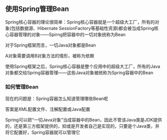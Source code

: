 ## 使用Spring管理Bean
Spring核心容器的理论很简单：Spring核心容器就是一个超级大工厂，所有的对象(包括数据源、Hibernate SessionFactory等基础性资源)都会被当成Spring核心容器管理的对象——Spirng把容器中的一切对象统称为Bean  

对于Spring框架而言，一切Java对象都是Bean  

A对象需要调用B对象方法的情形，被称为依赖  

使用Spring框架之后，Spring核心容器是整个应用中的超级大工厂，所有的Java对象都交给Spring容器管理——这些Java对象被统称为Spring容器中的Bean  

### 如何管理Bean
现在的问题是：Spring容器怎么知道管理哪些Bean呢  

答案是XML配置文件、注解配置或Java配置  

Spring可以把“一切Java对象”当成容器中的Bean，因此不管该Java类是JDK提供的，还是第三方框架提供的，抑或是开发者自己是实现的，只要是个Java类，并将它配置好，Spring容器就可以管理它  

